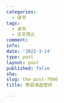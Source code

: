 ```yaml
---
categories:
  - 读书
tags:
  - 读书
  - 古文观止
comment: 
info: 
date: '2022-3-14'
type: post
layout: post
published: false
sha: 
slug: the-post-7066
title: 季梁谏追楚师

---
```

